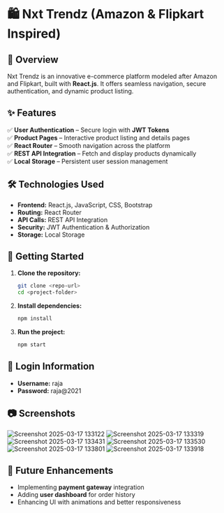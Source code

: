 # 🛍️ Nxt Trendz (Amazon & Flipkart Inspired)

## 📌 Overview  
Nxt Trendz is an innovative e-commerce platform modeled after Amazon and Flipkart, built with **React.js**. It offers seamless navigation, secure authentication, and dynamic product listing.  

## ✨ Features  
✅ **User Authentication** – Secure login with **JWT Tokens**  
✅ **Product Pages** – Interactive product listing and details pages  
✅ **React Router** – Smooth navigation across the platform  
✅ **REST API Integration** – Fetch and display products dynamically  
✅ **Local Storage** – Persistent user session management  

## 🛠️ Technologies Used  
- **Frontend:** React.js, JavaScript, CSS, Bootstrap  
- **Routing:** React Router  
- **API Calls:** REST API Integration  
- **Security:** JWT Authentication & Authorization  
- **Storage:** Local Storage  

## 🚀 Getting Started  
1. **Clone the repository:**  
   ```bash
   git clone <repo-url>
   cd <project-folder>
   ```
2. **Install dependencies:**  
   ```bash
   npm install
   ```
3. **Run the project:**  
   ```bash
   npm start
   ```

## 🔑 Login Information  
- **Username:** raja  
- **Password:** raja@2021  

## 📷 Screenshots  
![Screenshot 2025-03-17 133122](https://github.com/user-attachments/assets/69b8e80f-4241-4316-96ba-aae1da37c430)
![Screenshot 2025-03-17 133319](https://github.com/user-attachments/assets/b6aa4dcc-6298-494b-9099-fd143b7777a7)
![Screenshot 2025-03-17 133431](https://github.com/user-attachments/assets/7bab3b92-b0da-4054-b17f-ae3f8b58cbf1)
![Screenshot 2025-03-17 133530](https://github.com/user-attachments/assets/ebaa5061-103e-4af1-9fce-6dfa4f5aab80)
![Screenshot 2025-03-17 133801](https://github.com/user-attachments/assets/7b7f6cbc-1826-4b14-b426-0a1fb8649958)
![Screenshot 2025-03-17 133918](https://github.com/user-attachments/assets/df8e47a4-6b59-4c30-961d-e8ce7fd0acd4)


## 📌 Future Enhancements  
- Implementing **payment gateway** integration  
- Adding **user dashboard** for order history  
- Enhancing UI with animations and better responsiveness  
